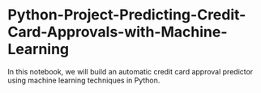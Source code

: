 # Python-Project-Predicting-Credit-Card-Approvals-with-Machine-Learning

In this notebook, we will build an automatic credit card approval predictor using machine learning techniques in Python.
